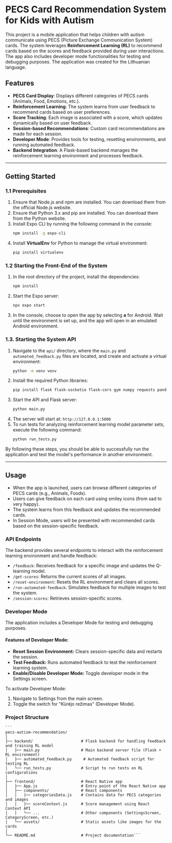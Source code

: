 # PECS Card Recommendation System for Kids with Autism

This project is a mobile application that helps children with autism communicate using PECS (Picture Exchange Communication System) cards. The system leverages **Reinforcement Learning (RL)** to recommend cards based on the scores and feedback provided during user interactions. The app also includes developer mode functionalities for testing and debugging purposes. The application was created for the Lithuanian language.

## Features

- **PECS Card Display**: Displays different categories of PECS cards (Animals, Food, Emotions, etc.).
- **Reinforcement Learning**: The system learns from user feedback to recommend cards based on user preferences.
- **Score Tracking**: Each image is associated with a score, which updates dynamically based on user feedback.
- **Session-based Recommendations**: Custom card recommendations are made for each session.
- **Developer Mode**: Provides tools for testing, resetting environments, and running automated feedback.
- **Backend Integration**: A Flask-based backend manages the reinforcement learning environment and processes feedback.

---

## Getting Started

### 1.1 Prerequisites

1. Ensure that Node.js and npm are installed. You can download them from the official Node.js website.
2. Ensure that Python 3.x and pip are installed. You can download them from the Python website.
3. Install Expo CLI by running the following command in the console:
    ```bash
    npm install -g expo-cli
    ```
4. Install **VirtualEnv** for Python to manage the virtual environment:
    ```bash
    pip install virtualenv
    ```
### 1.2 Starting the Front-End of the System

1. In the root directory of the project, install the dependencies:
    ```bash
    npm install
    ```
2. Start the Expo server:
    ```bash
    npx expo start
    ```
3. In the console, choose to open the app by selecting **a** for Android. Wait until the environment is set up, and the app will open in an emulated Android environment.

### 1.3. Starting the System API

1. Navigate to the `api/` directory, where the `main.py` and `automated_feedback.py` files are located, and create and activate a virtual environment:
    ```bash
    python -m venv venv
    ```
2. Install the required Python libraries:
    ```bash
    pip install flask flask-socketio flask-cors gym numpy requests pandas matplotlib
    ```
3. Start the API and Flask server:
    ```bash
    python main.py
    ```
4. The server will start at: `http://127.0.0.1:5000`
5. To run tests for analyzing reinforcement learning model parameter sets, execute the following command:
    ```bash
    python run_tests.py
    ```
By following these steps, you should be able to successfully run the application and test the model's performance in another environment.

---

## Usage
- When the app is launched, users can browse different categories of PECS cards (e.g., Animals, Foods).
- Users can give feedback on each card using smiley icons (from sad to very happy).
- The system learns from this feedback and updates the recommended cards.
- In Session Mode, users will be presented with recommended cards based on the session-specific feedback.

    
### API Endpoints
The backend provides several endpoints to interact with the reinforcement learning environment and handle feedback:

- ``/feedback``: Receives feedback for a specific image and updates the Q-learning model.
- ``/get-scores``: Returns the current scores of all images.
- ``/reset-environment``: Resets the RL environment and clears all scores.
- ``/run-automated-feedback``: Simulates feedback for multiple images to test the system.
- ``/session-scores``: Retrieves session-specific scores.

### Developer Mode
The application includes a Developer Mode for testing and debugging purposes.

#### Features of Developer Mode:
- **Reset Session Environment:** Clears session-specific data and restarts the session.
- **Test Feedback:** Runs automated feedback to test the reinforcement learning system.
- **Enable/Disable Developer Mode:** Toggle developer mode in the Settings screen.

To activate Developer Mode:

1. Navigate to Settings from the main screen.
2. Toggle the switch for "Kūrėjo režimas" (Developer Mode).



### Project Structure
    ```
    pecs-autism-recommendation/
    │
    ├── backend/                     # Flask backend for handling feedback and training RL model
    │   ├── main.py                  # Main backend server file (Flask + RL environment)
    │   ├── automated_feedback.py     # Automated feedback script for testing RL
    │   └── run_tests.py             # Script to run tests on RL configurations
    │
    ├── frontend/                    # React Native app
    │   ├── App.js                   # Entry point of the React Native app
    │   ├── components/              # React components
    │   │   ├── categoriesData.js    # Contains data for PECS categories and images
    │   │   ├── scoreContext.js      # Score management using React Context API
    │   │   └── ...                  # Other components (SettingsScreen, CategoryScreen, etc.)
    │   └── assets/                  # Static assets like images for the cards
    │
    └── README.md                    # Project documentation```
    
